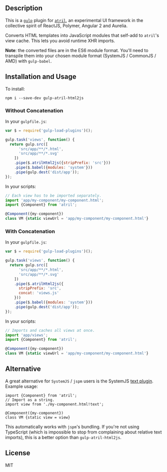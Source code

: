 ## Description

This is a [`gulp`](http://gulpjs.com) plugin for
[`atril`](http://mitranim.com/atril/), an experimental UI framework in
the collective spirit of ReactJS, Polymer, Angular 2 and Aurelia.

Converts HTML templates into JavaScript modules that self-add to `atril`'s
view cache. This lets you avoid runtime XHR imports.

**Note**: the converted files are in the ES6 module format. You'll need to
transpile them into your chosen module format (SystemJS / CommonJS / AMD) with
`gulp-babel`.

## Installation and Usage

To install:

```shell
npm i --save-dev gulp-atril-html2js
```

### Without Concatenation

In your `gulpfile.js`:

```javascript
var $ = require('gulp-load-plugins')();

gulp.task('views', function() {
  return gulp.src([
      'src/app/**/*.html',
      'src/app/**/*.svg'
    ])
    .pipe($.atrilHtml2js({stripPrefix: 'src'}))
    .pipe($.babel({modules: 'system'}))
    .pipe(gulp.dest('dist/app'));
});
```

In your scripts:

```typescript
// Each view has to be imported separately.
import 'app/my-component/my-component.html';
import {Component} from 'atril';

@Component({my-component})
class VM {static viewUrl = 'app/my-component/my-component.html'}
```

### With Concatenation

In your `gulpfile.js`:

```javascript
var $ = require('gulp-load-plugins')();

gulp.task('views', function() {
  return gulp.src([
      'src/app/**/*.html',
      'src/app/**/*.svg'
    ])
    .pipe($.atrilHtml2js({
      stripPrefix: 'src',
      concat: 'views.js'
    }))
    .pipe($.babel({modules: 'system'}))
    .pipe(gulp.dest('dist/app'));
});
```

In your scripts:

```typescript
// Imports and caches all views at once.
import 'app/views';
import {Component} from 'atril';

@Component({my-component})
class VM {static viewUrl = 'app/my-component/my-component.html'}
```

## Alternative

A great alternative for `SystemJS` / `jspm` users is the SystemJS [text
plugin](https://github.com/systemjs/plugin-text). Example usage:

```
import {Component} from 'atril';
// Import as a string.
import view from './my-component.html!text';

@Component({my-component})
class VM {static view = view}
```

This automatically works with `jspm`'s bundling. If you're not using TypeScript
(which is impossible to stop from complaining about relative text imports), this
is a better option than `gulp-atril-html2js`.

## License

MIT
